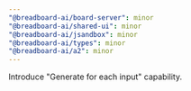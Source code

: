 ```yaml
---
"@breadboard-ai/board-server": minor
"@breadboard-ai/shared-ui": minor
"@breadboard-ai/jsandbox": minor
"@breadboard-ai/types": minor
"@breadboard-ai/a2": minor
---
```


Introduce "Generate for each input" capability.
